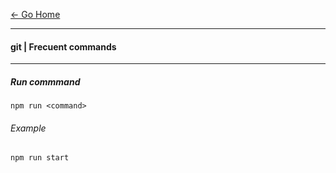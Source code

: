 [&#8592; Go Home](../README.md)

---

#### git | Frecuent commands

---

##### Run commmand
```
npm run <command>
```

###### Example
```
npm run start
```